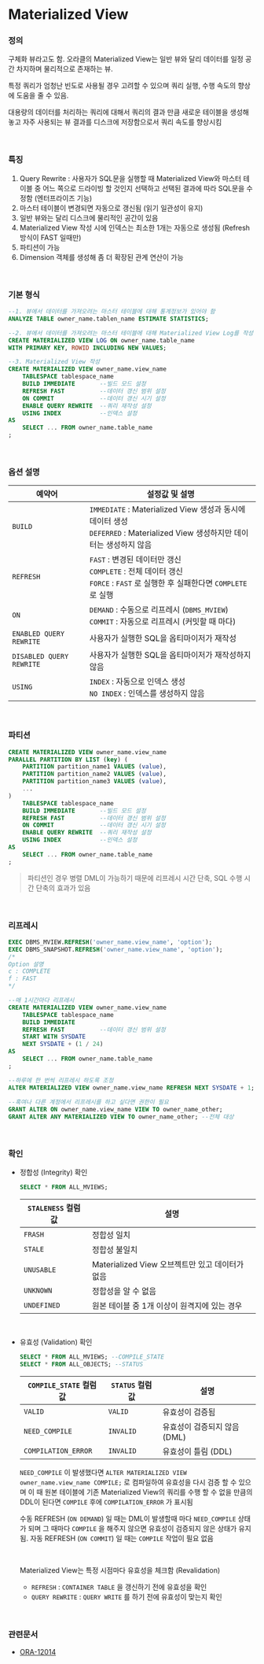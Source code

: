 Materialized View
===

### 정의
구체화 뷰라고도 함. 오라클의 Materialized View는 일반 뷰와 달리 데이터를 일정 공간 차지하며 물리적으로 존재하는 뷰.

특정 쿼리가 엄청난 빈도로 사용될 경우 고려할 수 있으며 쿼리 실행, 수행 속도의 향상에 도움을 줄 수 있음.

대용량의 데이터를 처리하는 쿼리에 대해서 쿼리의 결과 만큼 새로운 테이블을 생성해 놓고 자주 사용되는 뷰 결과를 디스크에 저장함으로서 쿼리 속도를 향상시킴

<br>

### 특징
1. Query Rewrite : 사용자가 SQL문을 실행할 때 Materialized View와 마스터 테이블 중 어느 쪽으로 드라이빙 할 것인지 선택하고 선택된 결과에 따라 SQL문을 수정함 (엔터프라이즈 기능)
1. 마스터 테이블이 변경되면 자동으로 갱신됨 (읽기 일관성이 유지)
1. 일반 뷰와는 달리 디스크에 물리적인 공간이 있음
1. Materialized View 작성 시에 인덱스는 최소한 1개는 자동으로 생성됨 (Refresh 방식이 FAST 일때만)
1. 파티션이 가능
1. Dimension 객체를 생성해 좀 더 확장된 관계 연산이 가능

<br>

### 기본 형식
```sql
--1. 뷰에서 데이터를 가져오려는 마스터 테이블에 대해 통계정보가 있어야 함
ANALYZE TABLE owner_name.tablen_name ESTIMATE STATISTICS;

--2. 뷰에서 데이터를 가져오려는 마스터 테이블에 대해 Materialized View Log를 작성 (REFRESH COMPLETE라면 필요 없음)
CREATE MATERIALIZED VIEW LOG ON owner_name.table_name
WITH PRIMARY KEY, ROWID INCLUDING NEW VALUES;

--3. Materialized View 작성
CREATE MATERIALIZED VIEW owner_name.view_name
    TABLESPACE tablespace_name
    BUILD IMMEDIATE       --빌드 모드 설정
    REFRESH FAST          --데이터 갱신 범위 설정
    ON COMMIT             --데이터 갱신 시기 설정
    ENABLE QUERY REWRITE  --쿼리 재작성 설정
    USING INDEX           --인덱스 설정
AS
    SELECT ... FROM owner_name.table_name
;
```

<br>

### 옵션 설명
|예약어|설정값 및 설명|
|-|-|
|`BUILD`|`IMMEDIATE` : Materialized View 생성과 동시에 데이터 생성<br>`DEFERRED` : Materialized View 생성하지만 데이터는 생성하지 않음|
|`REFRESH`|`FAST` : 변경된 데이터만 갱신<br>`COMPLETE` : 전체 데이터 갱신<br>`FORCE` : `FAST` 로 실행한 후 실패한다면 `COMPLETE` 로 실행|
|`ON`|`DEMAND` : 수동으로 리프레시 (`DBMS_MVIEW`)<br>`COMMIT` : 자동으로 리프레시 (커밋할 때 마다)|
|`ENABLED QUERY REWRITE`|사용자가 실행한 SQL을 옵티마이저가 재작성|
|`DISABLED QUERY REWRITE`|사용자가 실행한 SQL을 옵티마이저가 재작성하지 않음|
|`USING`|`INDEX` : 자동으로 인덱스 생성<br>`NO INDEX` : 인덱스를 생성하지 않음|

<br>

### 파티션
```sql
CREATE MATERIALIZED VIEW owner_name.view_name
PARALLEL PARTITION BY LIST (key) (
    PARTITION partition_name1 VALUES (value),
    PARTITION partition_name2 VALUES (value),
    PARTITION partition_name3 VALUES (value),
    ...
)
    TABLESPACE tablespace_name
    BUILD IMMEDIATE       --빌드 모드 설정
    REFRESH FAST          --데이터 갱신 범위 설정
    ON COMMIT             --데이터 갱신 시기 설정
    ENABLE QUERY REWRITE  --쿼리 재작성 설정
    USING INDEX           --인덱스 설정
AS
    SELECT ... FROM owner_name.table_name
;
```
>파티션인 경우 병렬 DML이 가능하기 때문에 리프레시 시간 단축, SQL 수행 시간 단축의 효과가 있음

<br>

### 리프레시
```sql
EXEC DBMS_MVIEW.REFRESH('owner_name.view_name', 'option');
EXEC DBMS_SNAPSHOT.REFRESH('owner_name.view_name', 'option');
/*
Option 설명
c : COMPLETE
f : FAST
*/

--매 1시간마다 리프레시
CREATE MATERIALIZED VIEW owner_name.view_name
    TABLESPACE tablespace_name
    BUILD IMMEDIATE
    REFRESH FAST          --데이터 갱신 범위 설정
    START WITH SYSDATE
    NEXT SYSDATE + (1 / 24)
AS
    SELECT ... FROM owner_name.table_name
;

--하루에 한 번씩 리프레시 하도록 조정 
ALTER MATERIALIZED VIEW owner_name.view_name REFRESH NEXT SYSDATE + 1;
 
--혹여나 다른 계정에서 리프레시를 하고 싶다면 권한이 필요
GRANT ALTER ON owner_name.view_name VIEW TO owner_name_other;
GRANT ALTER ANY MATERIALIZED VIEW TO owner_name_other; --전체 대상
```

<br>

### 확인
* 정합성 (Integrity) 확인
    ```sql
    SELECT * FROM ALL_MVIEWS;
    ```
    |`STALENESS` 컬럼 값|설명|
    |-|-|
    |`FRASH`|정합성 일치|
    |`STALE`|정합성 불일치|
    |`UNUSABLE`|Materialized View 오브젝트만 있고 데이터가 없음|
    |`UNKNOWN`|정합성을 알 수 없음|
    |`UNDEFINED`|원본 테이블 중 1개 이상이 원격지에 있는 경우|

<br>

* 유효성 (Validation) 확인
    ```sql
    SELECT * FROM ALL_MVIEWS; --COMPILE_STATE
    SELECT * FROM ALL_OBJECTS; --STATUS
    ```
    |`COMPILE_STATE` 컬럼 값|`STATUS` 컬럼 값|설명|
    |-|-|-|
    |`VALID`|`VALID`|유효성이 검증됨|
    |`NEED_COMPILE`|`INVALID`|유효성이 검증되지 않음 (DML)|
    |`COMPILATION_ERROR`|`INVALID`|유효성이 틀림 (DDL)|

    `NEED_COMPILE` 이 발생했다면 `ALTER MATERIALIZED VIEW owner_name.view_name COMPILE;` 로 컴파일하여 유효성을 다시 검증 할 수 있으며 이 때 원본 테이블에 기존 Materialized View의 쿼리를 수행 할 수 없을 만큼의 DDL이 된다면 `COMPILE` 후에 `COMPILATION_ERROR` 가 표시됨

    수동 REFRESH (`ON DEMAND`) 일 때는 DML이 발생할때 마다 `NEED_COMPILE` 상태가 되며 그 때마다 `COMPILE` 을 해주지 않으면 유효성이 검증되지 않은 상태가 유지됨. 자동 REFRESH (`ON COMMIT`) 일 때는 `COMPILE` 작업이 필요 없음 

    <br>

    Materialized View는 특정 시점마다 유효성을 체크함 (Revalidation)
    * `REFRESH` : `CONTAINER TABLE` 을 갱신하기 전에 유효성을 확인
    * `QUERY REWRITE` : `QUERY WRITE` 를 하기 전에 유효성이 맞는지 확인

<br>

### 관련문서
* [ORA-12014](../../error/12014.md)

<br>
